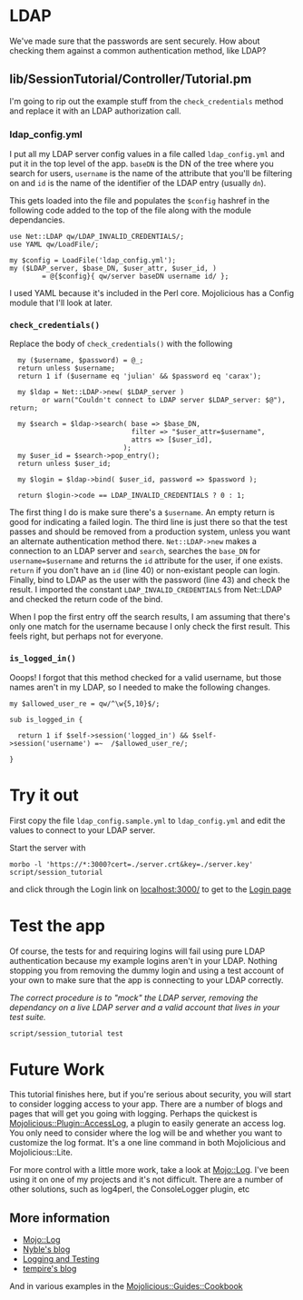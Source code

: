 # LDAP

We've made sure that the passwords are sent securely.  How about checking them
against a common authentication method, like LDAP?

## lib/SessionTutorial/Controller/Tutorial.pm

I'm going to rip out the example stuff from the `check_credentials` method
and replace it with an LDAP authorization call.

### ldap_config.yml
I put all my LDAP server config values in a file called `ldap_config.yml` and
put it in the top level of the app.
`baseDN` is the DN of the tree where you search for users, `username` is the name of 
the attribute that you'll be filtering on and `id` is the name of the identifier
of the LDAP entry (usually `dn`).

This gets loaded into the file and populates the `$config` hashref in the following code
added to the top of the file along with the module dependancies.
```
use Net::LDAP qw/LDAP_INVALID_CREDENTIALS/;
use YAML qw/LoadFile/;

my $config = LoadFile('ldap_config.yml');
my ($LDAP_server, $base_DN, $user_attr, $user_id, )
        = @{$config}{ qw/server baseDN username id/ };
```
I used YAML because it's included in the Perl core.  Mojolicious has a Config module
that I'll look at later.

### `check_credentials()`
Replace the body of `check_credentials()` with the following
```
  my ($username, $password) = @_;
  return unless $username;
  return 1 if ($username eq 'julian' && $password eq 'carax');

  my $ldap = Net::LDAP->new( $LDAP_server )
        or warn("Couldn't connect to LDAP server $LDAP_server: $@"), return;

  my $search = $ldap->search( base => $base_DN,
                              filter => "$user_attr=$username",
                              attrs => [$user_id],
                            );
  my $user_id = $search->pop_entry();
  return unless $user_id;

  my $login = $ldap->bind( $user_id, password => $password );

  return $login->code == LDAP_INVALID_CREDENTIALS ? 0 : 1;
```
The first thing I do is make sure there's a `$username`.  An empty return is good for
indicating a failed login.
The third line is just there so that the test passes and should be removed from a production
system, unless you want an alternate authentication method there.
`Net::LDAP->new` makes a connection to an LDAP server and `search`, searches the `base_DN`
for `username=$username` and returns the `id` attribute for the user, if one exists.
`return` if you don't have an `id` (line 40) or non-existant people can login.
Finally, bind to LDAP as the user with the password (line 43) and check the result.
I imported the constant `LDAP_INVALID_CREDENTIALS` from Net::LDAP and checked 
the return code of the bind.

When I pop the first entry off the search results, I am assuming that
there's only one match for the username because I only check the first result.
This feels right, but perhaps not for everyone.

### `is_logged_in()`
Ooops!  I forgot that this method checked for a valid username, but those names aren't in
my LDAP, so I needed to make the following changes.
```
my $allowed_user_re = qw/^\w{5,10}$/;

sub is_logged_in {

  return 1 if $self->session('logged_in') && $self->session('username') =~  /$allowed_user_re/;

}
```

# Try it out
First copy the file `ldap_config.sample.yml` to `ldap_config.yml` and edit
the values to connect to your LDAP server.

Start the server with
```
morbo -l 'https://*:3000?cert=./server.crt&key=./server.key' script/session_tutorial
```
and click through the Login link on [localhost:3000/](https://localhost:3000/)
to get to the [Login page](https://localhost:3000/login)

# Test the app

Of course, the tests for and requiring logins will fail using pure LDAP authentication
because my example logins aren't in your LDAP.  Nothing stopping you from removing
the dummy login and using a test account of your own to make sure that the
app is connecting to your LDAP correctly.

_The correct procedure is to "mock" the LDAP server, removing the dependancy on a
live LDAP server and a valid account that lives in your test suite._

```
script/session_tutorial test 
```


# Future Work

This tutorial finishes here, but if you're serious about security, you will start
to consider logging access to your app.  There are a number of blogs and pages that
will get you going with logging.  Perhaps the quickest is
[Mojolicious::Plugin::AccessLog](https://metacpan.org/pod/Mojolicious::Plugin::AccessLog),
a plugin to easily generate an access log.  You only need to consider where the
log will be and whether you want to customize the log format.  It's a one line command
in both Mojolicious and Mojolicious::Lite.

For more control with a little more work, take a look at
[Mojo::Log](https://metacpan.org/pod/Mojo::Log).
I've been using it on one of my projects and it's not difficult.
There are a number of other solutions, such as log4perl, the ConsoleLogger plugin, etc

## More information

* [Mojo::Log](http://mojolicious.org/perldoc/Mojo/Log)
* [Nyble's blog](http://pseudopoint.net/wp/?p=190)
* [Logging and Testing](https://groups.google.com/forum/#!topic/mojolicious/X09J7ms7MQw)
* [tempire's blog](http://blogs.perl.org/users/tempire/2011/02/logginz-ur-console-with-mojolicious.html)

And in various examples in the 
[Mojolicious::Guides::Cookbook](http://mojolicio.us/perldoc/Mojolicious/Guides/Cookbook)
